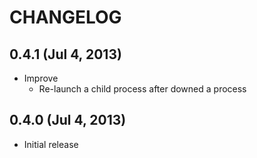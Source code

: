 # CHANGELOG

## 0.4.1  (Jul 4, 2013)

* Improve
    * Re-launch a child process after downed a process

## 0.4.0  (Jul 4, 2013)

* Initial release